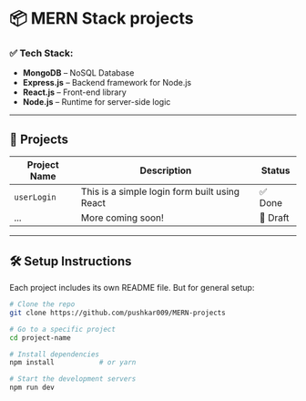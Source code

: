 # 📦 MERN Stack projects

<!--
Welcome to my **MERN Stack Internship Projects** repository!  
This space contains hands-on projects built using **MongoDB**, **Express.js**, **React.js**, and **Node.js** — developed during my internship to sharpen full-stack development skills and explore real-world application building.
---
-->

### ✅ Tech Stack:
- **MongoDB** – NoSQL Database
- **Express.js** – Backend framework for Node.js
- **React.js** – Front-end library
- **Node.js** – Runtime for server-side logic

---

## 📂 Projects

| Project Name        | Description                       | Status   |
|---------------------|-----------------------------------|----------|
| `userLogin`    | This is a simple login form built using React   | ✅ Done   |
| ...                 | More coming soon!                 | 🧪 Draft  |


---

## 🛠️ Setup Instructions

Each project includes its own README file. But for general setup:

```bash
# Clone the repo
git clone https://github.com/pushkar009/MERN-projects

# Go to a specific project
cd project-name

# Install dependencies
npm install           # or yarn

# Start the development servers
npm run dev
